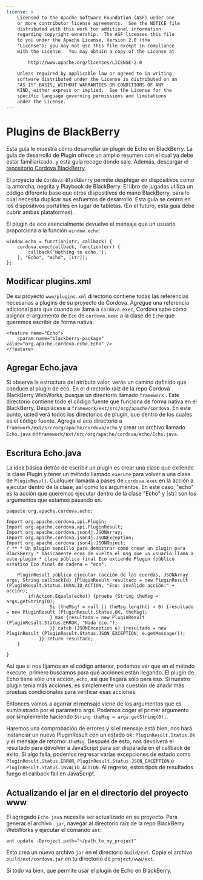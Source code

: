 ```yaml
---
license: >
    Licensed to the Apache Software Foundation (ASF) under one
    or more contributor license agreements.  See the NOTICE file
    distributed with this work for additional information
    regarding copyright ownership.  The ASF licenses this file
    to you under the Apache License, Version 2.0 (the
    "License"); you may not use this file except in compliance
    with the License.  You may obtain a copy of the License at

        http://www.apache.org/licenses/LICENSE-2.0

    Unless required by applicable law or agreed to in writing,
    software distributed under the License is distributed on an
    "AS IS" BASIS, WITHOUT WARRANTIES OR CONDITIONS OF ANY
    KIND, either express or implied.  See the License for the
    specific language governing permissions and limitations
    under the License.
---
```


# Plugins de BlackBerry

Esta guía le muestra cómo desarrollar un plugin de Echo en BlackBerry. La guía de desarrollo de Plugin ofrece un amplio resumen con el cual ya debe estar familiarizado, y esta guía recoge donde sale. Además, descargar el [repositorio Cordova BlackBerry][1].

 [1]: https://git-wip-us.apache.org/repos/asf?p=cordova-blackberry-webworks.git;a=summary

El proyecto de `Cordova-BlackBerry` permite desplegar en dispositivos como la antorcha, negrita y Playbook de BlackBerry. El libro de jugadas utiliza un código diferente base que otros dispositivos de mano BlackBerry, para lo cual necesita duplicar sus esfuerzos de desarrollo. Esta guía se centra en los dispositivos portátiles en lugar de tabletas. (En el futuro, esta guía debe cubrir ambas plataformas).

El plugin de eco esencialmente devuelve el mensaje que un usuario proporciona a la función `window.echo`:

    window.echo = function(str, callback) {
        cordova.exec(callback, function(err) {
            callback('Nothing to echo.');
        }, "Echo", "echo", [str]);
    };
    

## Modificar plugins.xml

De su proyecto `www/plugins.xml` directorio contiene todas las referencias necesarias a plugins de su proyecto de Cordova. Agregue una referencia adicional para que cuando se llama a `cordova.exec`, Cordova sabe cómo asignar el argumento de `Eco` de `cordova.exec` a la clase de `Echo` que queremos escribir de forma nativa:

    <feature name="Echo">
        <param name="blackberry-package" value="org.apache.cordova.echo.Echo" />
    </feature>
    

## Agregar Echo.java

Si observa la estructura del atributo valor, verás un camino definido que conduce al plugin de eco. En el directorio raíz de la repo Cordova BlackBerry WebWorks, busque un directorio llamado `framework` . Este directorio contiene todo el código fuente que funciona de forma nativa en el BlackBerry. Desplácese a `framework/ext/src/org/apache/cordova`. En este punto, usted verá todos los directorios de plugin, que dentro de los cuales es el código fuente. Agrega el eco directorio a `framework/ext/src/org/apache/cordova/echo` y crear un archivo llamado `Echo.java` en`framework/ext/src/org/apache/cordova/echo/Echo.java`.

## Escritura Echo.java

La idea básica detrás de escribir un plugin es crear una clase que extiende la clase Plugin y tener un método llamado `execute` para volver a una clase de `PluginResult`. Cualquier llamada a pases de `cordova.exec` en la acción a ejecutar dentro de la clase, así como los argumentos. En este caso, "echo" es la acción que queremos ejecutar dentro de la clase "Echo" y [str] son los argumentos que estamos pasando en.

    paquete org.apache.cordova.echo;
    
    Import org.apache.cordova.api.Plugin;
    Import org.apache.cordova.api.PluginResult;
    Import org.apache.cordova.json4j.JSONArray;
    Import org.apache.cordova.json4j.JSONException;
    Import org.apache.cordova.json4j.JSONObject;
    / ** * Un plugin sencillo para demostrar cómo crear un plugin para BlackBerry * básicamente ecos de vuelta el msg que un usuario llama a este plugin * clase pública final Eco extiende Plugin {público estático Eco final de cadena = "eco";
    
        PluginResult público ejecutar (acción de las cuerdas, JSONArray args, String callbackId) {PluginResult resultado = new PluginResult (PluginResult.Status.INVALID_ACTION, "Eco: inválido acción:" + acción);
            if(Action.Equals(echo)) {pruebe {String theMsg = args.getString(0);
                    Si (theMsg! = null || theMsg.length() > 0) {resultado = new PluginResult (PluginResult.Status.OK, theMsg);
                    } más {resultado = new PluginResult (PluginResult.Status.ERROR, "Nada eco.");
                    }} catch (JSONException e) {resultado = new PluginResult (PluginResult.Status.JSON_EXCEPTION, e.getMessage());
                }} return resultado;
        }
    
    }
    

Así que si nos fijamos en el código anterior, podemos ver que en el método execute, primero buscamos para qué acciones están llegando. El plugin de Echo tiene sólo una acción, `echo`, así que llegará sólo para eso. Si nuestro plugin tenía más acciones, es simplemente una cuestión de añadir más pruebas condicionales para verificar esas acciones.

Entonces vamos a agarrar el mensaje viene de los argumentos que es suministrado por el parámetro args. Podemos coger el primer argumento por simplemente haciendo `String theMsg = args.getString(0);`.

Haremos una comprobación de errores y si el mensaje está bien, nos hará instanciar un nuevo PluginResult con un estado ok: `PluginResult.Status.OK` y el mensaje de retorno: `theMsg`. Después de esto, nos devolverá el resultado para devolver a JavaScript para ser disparada en el callback de éxito. Si algo falla, podemos regresar varias excepciones de estado como `PluginResult.Status.ERROR`, `PluginResult.Status.JSON_EXCEPTION` o `PluginResult.Status.INVALID_ACTION`. Al regreso, estos tipos de resultados fuego el callback fail en JavaScript.

## Actualizando el jar en el directorio del proyecto www

El agregado `Echo.java` necesita ser actualizado en su proyecto. Para generar el archivo `.jar`, navegar al directorio raíz de la repo BlackBerry WebWorks y ejecutar el comando `ant`:

    ant update -Dproject.path="~/path_to_my_project"
    

Esto crea un nuevo archivo `jar` en el directorio `build/ext`. Copie el archivo `build/ext/cordova.jar` en tu directorio de `project/www/ext`.

Si todo va bien, que permite usar el plugin de Echo en BlackBerry.